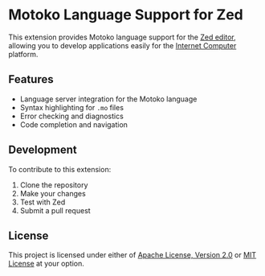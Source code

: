 # Motoko Language Support for Zed

This extension provides Motoko language support for the [Zed editor](https://zed.dev/), allowing you to develop applications easily for the [Internet Computer](https://internetcomputer.org/) platform.

## Features

- Language server integration for the Motoko language
- Syntax highlighting for `.mo` files
- Error checking and diagnostics
- Code completion and navigation

## Development

To contribute to this extension:

1. Clone the repository
2. Make your changes
3. Test with Zed
4. Submit a pull request

## License

This project is licensed under either of [Apache License, Version 2.0](./LICENSE-APACHE) or [MIT License](./LICENSE-MIT) at your option.
